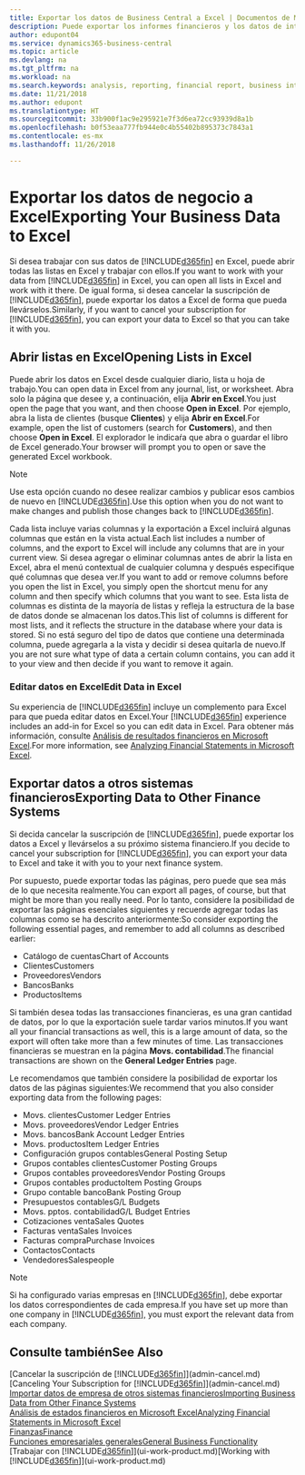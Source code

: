 ```yaml
---
title: Exportar los datos de Business Central a Excel | Documentos de Microsoft
description: Puede exportar los informes financieros y los datos de inteligencia empresarial desde Business Central a Excel, o abrir los datos en Excel.
author: edupont04
ms.service: dynamics365-business-central
ms.topic: article
ms.devlang: na
ms.tgt_pltfrm: na
ms.workload: na
ms.search.keywords: analysis, reporting, financial report, business intelligence, BI, Excel
ms.date: 11/21/2018
ms.author: edupont
ms.translationtype: HT
ms.sourcegitcommit: 33b900f1ac9e295921e7f3d6ea72cc93939d8a1b
ms.openlocfilehash: b0f53eaa777fb944e0c4b55402b895373c7843a1
ms.contentlocale: es-mx
ms.lasthandoff: 11/26/2018

---
```

# <a name="exporting-your-business-data-to-excel"></a><span data-ttu-id="0abaf-103">Exportar los datos de negocio a Excel</span><span class="sxs-lookup"><span data-stu-id="0abaf-103">Exporting Your Business Data to Excel</span></span>
<span data-ttu-id="0abaf-104">Si desea trabajar con sus datos de [!INCLUDE[d365fin](includes/d365fin_md.md)] en Excel, puede abrir todas las listas en Excel y trabajar con ellos.</span><span class="sxs-lookup"><span data-stu-id="0abaf-104">If you want to work with your data from [!INCLUDE[d365fin](includes/d365fin_md.md)] in Excel, you can open all lists in Excel and work with it there.</span></span> <span data-ttu-id="0abaf-105">De igual forma, si desea cancelar la suscripción de [!INCLUDE[d365fin](includes/d365fin_md.md)], puede exportar los datos a Excel de forma que pueda llevárselos.</span><span class="sxs-lookup"><span data-stu-id="0abaf-105">Similarly, if you want to cancel your subscription for [!INCLUDE[d365fin](includes/d365fin_md.md)], you can export your data to Excel so that you can take it with you.</span></span>

## <a name="opening-lists-in-excel"></a><span data-ttu-id="0abaf-106">Abrir listas en Excel</span><span class="sxs-lookup"><span data-stu-id="0abaf-106">Opening Lists in Excel</span></span>
<span data-ttu-id="0abaf-107">Puede abrir los datos en Excel desde cualquier diario, lista u hoja de trabajo.</span><span class="sxs-lookup"><span data-stu-id="0abaf-107">You can open data in Excel from any journal, list, or worksheet.</span></span> <span data-ttu-id="0abaf-108">Abra solo la página que desee y, a continuación, elija **Abrir en Excel**.</span><span class="sxs-lookup"><span data-stu-id="0abaf-108">You just open the page that you want, and then choose **Open in Excel**.</span></span> <span data-ttu-id="0abaf-109">Por ejemplo, abra la lista de clientes (busque **Clientes**) y elija **Abrir en Excel**.</span><span class="sxs-lookup"><span data-stu-id="0abaf-109">For example, open the list of customers (search for **Customers**), and then choose **Open in Excel**.</span></span> <span data-ttu-id="0abaf-110">El explorador le indicaŕa que abra o guardar el libro de Excel generado.</span><span class="sxs-lookup"><span data-stu-id="0abaf-110">Your browser will prompt you to open or save the generated Excel workbook.</span></span>  

> [!NOTE]
> <span data-ttu-id="0abaf-111">Use esta opción cuando no desee realizar cambios y publicar esos cambios de nuevo en [!INCLUDE[d365fin](includes/d365fin_md.md)].</span><span class="sxs-lookup"><span data-stu-id="0abaf-111">Use this option when you do not want to make changes and publish those changes back to [!INCLUDE[d365fin](includes/d365fin_md.md)].</span></span>  

<span data-ttu-id="0abaf-112">Cada lista incluye varias columnas y la exportación a Excel incluirá algunas columnas que están en la vista actual.</span><span class="sxs-lookup"><span data-stu-id="0abaf-112">Each list includes a number of columns, and the export to Excel will include any columns that are in your current view.</span></span> <span data-ttu-id="0abaf-113">Si desea agregar o eliminar columnas antes de abrir la lista en Excel, abra el menú contextual de cualquier columna y después especifique qué columnas que desea ver.</span><span class="sxs-lookup"><span data-stu-id="0abaf-113">If you want to add or remove columns before you open the list in Excel, you simply open the shortcut menu for any column and then specify which columns that you want to see.</span></span> <span data-ttu-id="0abaf-114">Esta lista de columnas es distinta de la mayoría de listas y refleja la estructura de la base de datos donde se almacenan los datos.</span><span class="sxs-lookup"><span data-stu-id="0abaf-114">This list of columns is different for most lists, and it reflects the structure in the database where your data is stored.</span></span> <span data-ttu-id="0abaf-115">Si no está seguro del tipo de datos que contiene una determinada columna, puede agregarla a la vista y decidir si desea quitarla de nuevo.</span><span class="sxs-lookup"><span data-stu-id="0abaf-115">If you are not sure what type of data a certain column contains, you can add it to your view and then decide if you want to remove it again.</span></span>  

### <a name="edit-data-in-excel"></a><span data-ttu-id="0abaf-116">Editar datos en Excel</span><span class="sxs-lookup"><span data-stu-id="0abaf-116">Edit Data in Excel</span></span>
<span data-ttu-id="0abaf-117">Su experiencia de [!INCLUDE[d365fin](includes/d365fin_md.md)] incluye un complemento para Excel para que pueda editar datos en Excel.</span><span class="sxs-lookup"><span data-stu-id="0abaf-117">Your [!INCLUDE[d365fin](includes/d365fin_md.md)] experience includes an add-in for Excel so you can edit data in Excel.</span></span> <span data-ttu-id="0abaf-118">Para obtener más información, consulte [Análisis de resultados financieros en Microsoft Excel](finance-analyze-excel.md).</span><span class="sxs-lookup"><span data-stu-id="0abaf-118">For more information, see [Analyzing Financial Statements in Microsoft Excel](finance-analyze-excel.md).</span></span>  

## <a name="exporting-data-to-other-finance-systems"></a><span data-ttu-id="0abaf-119">Exportar datos a otros sistemas financieros</span><span class="sxs-lookup"><span data-stu-id="0abaf-119">Exporting Data to Other Finance Systems</span></span>
<span data-ttu-id="0abaf-120">Si decida cancelar la suscripción de [!INCLUDE[d365fin](includes/d365fin_md.md)], puede exportar los datos a Excel y llevárselos a su próximo sistema financiero.</span><span class="sxs-lookup"><span data-stu-id="0abaf-120">If you decide to cancel your subscription for [!INCLUDE[d365fin](includes/d365fin_md.md)], you can export your data to Excel and take it with you to your next finance system.</span></span>  

<span data-ttu-id="0abaf-121">Por supuesto, puede exportar todas las páginas, pero puede que sea más de lo que necesita realmente.</span><span class="sxs-lookup"><span data-stu-id="0abaf-121">You can export all pages, of course, but that might be more than you really need.</span></span> <span data-ttu-id="0abaf-122">Por lo tanto, considere la posibilidad de exportar las páginas esenciales siguientes y recuerde agregar todas las columnas como se ha descrito anteriormente:</span><span class="sxs-lookup"><span data-stu-id="0abaf-122">So consider exporting the following essential pages, and remember to add all columns as described earlier:</span></span>  

* <span data-ttu-id="0abaf-123">Catálogo de cuentas</span><span class="sxs-lookup"><span data-stu-id="0abaf-123">Chart of Accounts</span></span>  
* <span data-ttu-id="0abaf-124">Clientes</span><span class="sxs-lookup"><span data-stu-id="0abaf-124">Customers</span></span>  
* <span data-ttu-id="0abaf-125">Proveedores</span><span class="sxs-lookup"><span data-stu-id="0abaf-125">Vendors</span></span>  
* <span data-ttu-id="0abaf-126">Bancos</span><span class="sxs-lookup"><span data-stu-id="0abaf-126">Banks</span></span>  
* <span data-ttu-id="0abaf-127">Productos</span><span class="sxs-lookup"><span data-stu-id="0abaf-127">Items</span></span>  

<span data-ttu-id="0abaf-128">Si también desea todas las transacciones financieras, es una gran cantidad de datos, por lo que la exportación suele tardar varios minutos.</span><span class="sxs-lookup"><span data-stu-id="0abaf-128">If you want all your financial transactions as well, this is a large amount of data, so the export will often take more than a few minutes of time.</span></span> <span data-ttu-id="0abaf-129">Las transacciones financieras se muestran en la página **Movs. contabilidad**.</span><span class="sxs-lookup"><span data-stu-id="0abaf-129">The financial transactions are shown on the **General Ledger Entries** page.</span></span>  

<span data-ttu-id="0abaf-130">Le recomendamos que también considere la posibilidad de exportar los datos de las páginas siguientes:</span><span class="sxs-lookup"><span data-stu-id="0abaf-130">We recommend that you also consider exporting data from the following pages:</span></span>  

* <span data-ttu-id="0abaf-131">Movs. clientes</span><span class="sxs-lookup"><span data-stu-id="0abaf-131">Customer Ledger Entries</span></span>  
* <span data-ttu-id="0abaf-132">Movs. proveedores</span><span class="sxs-lookup"><span data-stu-id="0abaf-132">Vendor Ledger Entries</span></span>  
* <span data-ttu-id="0abaf-133">Movs. bancos</span><span class="sxs-lookup"><span data-stu-id="0abaf-133">Bank Account Ledger Entries</span></span>  
* <span data-ttu-id="0abaf-134">Movs. productos</span><span class="sxs-lookup"><span data-stu-id="0abaf-134">Item Ledger Entries</span></span>  
* <span data-ttu-id="0abaf-135">Configuración grupos contables</span><span class="sxs-lookup"><span data-stu-id="0abaf-135">General Posting Setup</span></span>  
* <span data-ttu-id="0abaf-136">Grupos contables clientes</span><span class="sxs-lookup"><span data-stu-id="0abaf-136">Customer Posting Groups</span></span>  
* <span data-ttu-id="0abaf-137">Grupos contables proveedores</span><span class="sxs-lookup"><span data-stu-id="0abaf-137">Vendor Posting Groups</span></span>  
* <span data-ttu-id="0abaf-138">Grupos contables producto</span><span class="sxs-lookup"><span data-stu-id="0abaf-138">Item Posting Groups</span></span>  
* <span data-ttu-id="0abaf-139">Grupo contable banco</span><span class="sxs-lookup"><span data-stu-id="0abaf-139">Bank Posting Group</span></span>  
* <span data-ttu-id="0abaf-140">Presupuestos contables</span><span class="sxs-lookup"><span data-stu-id="0abaf-140">G/L Budgets</span></span>  
* <span data-ttu-id="0abaf-141">Movs. pptos. contabilidad</span><span class="sxs-lookup"><span data-stu-id="0abaf-141">G/L Budget Entries</span></span>  
* <span data-ttu-id="0abaf-142">Cotizaciones venta</span><span class="sxs-lookup"><span data-stu-id="0abaf-142">Sales Quotes</span></span>  
* <span data-ttu-id="0abaf-143">Facturas venta</span><span class="sxs-lookup"><span data-stu-id="0abaf-143">Sales Invoices</span></span>  
* <span data-ttu-id="0abaf-144">Facturas compra</span><span class="sxs-lookup"><span data-stu-id="0abaf-144">Purchase Invoices</span></span>  
* <span data-ttu-id="0abaf-145">Contactos</span><span class="sxs-lookup"><span data-stu-id="0abaf-145">Contacts</span></span>  
* <span data-ttu-id="0abaf-146">Vendedores</span><span class="sxs-lookup"><span data-stu-id="0abaf-146">Salespeople</span></span>  

> [!NOTE]  
>   <span data-ttu-id="0abaf-147">Si ha configurado varias empresas en [!INCLUDE[d365fin](includes/d365fin_md.md)], debe exportar los datos correspondientes de cada empresa.</span><span class="sxs-lookup"><span data-stu-id="0abaf-147">If you have set up more than one company in [!INCLUDE[d365fin](includes/d365fin_md.md)], you must export the relevant data from each company.</span></span>

## <a name="see-also"></a><span data-ttu-id="0abaf-148">Consulte también</span><span class="sxs-lookup"><span data-stu-id="0abaf-148">See Also</span></span>
<span data-ttu-id="0abaf-149">[Cancelar la suscripción de [!INCLUDE[d365fin](includes/d365fin_md.md)]](admin-cancel.md)</span><span class="sxs-lookup"><span data-stu-id="0abaf-149">[Canceling Your Subscription for [!INCLUDE[d365fin](includes/d365fin_md.md)]](admin-cancel.md)</span></span>  
[<span data-ttu-id="0abaf-150">Importar datos de empresa de otros sistemas financieros</span><span class="sxs-lookup"><span data-stu-id="0abaf-150">Importing Business Data from Other Finance Systems</span></span>](across-import-data-configuration-packages.md)  
[<span data-ttu-id="0abaf-151">Análisis de estados financieros en Microsoft Excel</span><span class="sxs-lookup"><span data-stu-id="0abaf-151">Analyzing Financial Statements in Microsoft Excel</span></span>](finance-analyze-excel.md)  
[<span data-ttu-id="0abaf-152">Finanzas</span><span class="sxs-lookup"><span data-stu-id="0abaf-152">Finance</span></span>](finance.md)  
[<span data-ttu-id="0abaf-153">Funciones empresariales generales</span><span class="sxs-lookup"><span data-stu-id="0abaf-153">General Business Functionality</span></span>](ui-across-business-areas.md)  
<span data-ttu-id="0abaf-154">[Trabajar con [!INCLUDE[d365fin](includes/d365fin_md.md)]](ui-work-product.md)</span><span class="sxs-lookup"><span data-stu-id="0abaf-154">[Working with [!INCLUDE[d365fin](includes/d365fin_md.md)]](ui-work-product.md)</span></span>  

